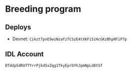 
# Breeding program


## Deploys

- Devnet: `CikztTpnE9wiNzafzTCSzE4tXKFi5iHcGKzBhpNTiP7p`


## IDL Account

`DTddp5dRUfTYrrPjkdSxZqg1TkyEprbYhJpmNpLd8tSf`

